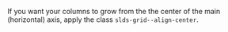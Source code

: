 If you want your columns to grow from the the center of the main (horizontal) axis, apply the class `slds-grid--align-center`.
